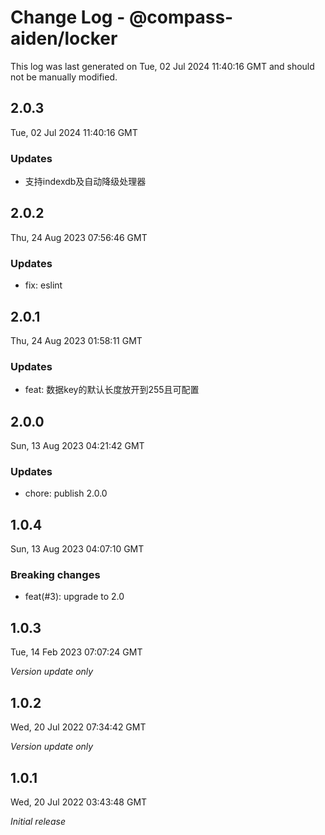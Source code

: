 # Change Log - @compass-aiden/locker

This log was last generated on Tue, 02 Jul 2024 11:40:16 GMT and should not be manually modified.

## 2.0.3
Tue, 02 Jul 2024 11:40:16 GMT

### Updates

- 支持indexdb及自动降级处理器

## 2.0.2
Thu, 24 Aug 2023 07:56:46 GMT

### Updates

- fix: eslint

## 2.0.1
Thu, 24 Aug 2023 01:58:11 GMT

### Updates

- feat: 数据key的默认长度放开到255且可配置

## 2.0.0
Sun, 13 Aug 2023 04:21:42 GMT

### Updates

- chore: publish 2.0.0

## 1.0.4
Sun, 13 Aug 2023 04:07:10 GMT

### Breaking changes

- feat(#3): upgrade to 2.0

## 1.0.3
Tue, 14 Feb 2023 07:07:24 GMT

_Version update only_

## 1.0.2
Wed, 20 Jul 2022 07:34:42 GMT

_Version update only_

## 1.0.1
Wed, 20 Jul 2022 03:43:48 GMT

_Initial release_

